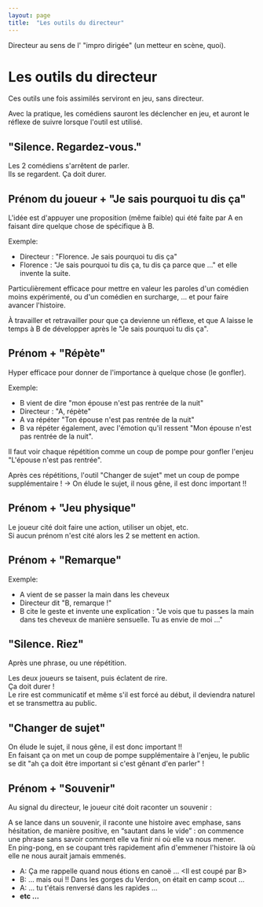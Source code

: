 ```yaml
---
layout: page
title:  "Les outils du directeur"
---
```


Directeur au sens de l' "impro dirigée" (un metteur en scène, quoi).  

# Les outils du directeur
Ces outils une fois assimilés serviront en jeu, sans directeur.  

Avec la pratique, les comédiens sauront les déclencher en jeu, et auront le réflexe de suivre lorsque l'outil est utilisé.  


## "Silence. Regardez-vous."

Les 2 comédiens s'arrêtent de parler.  
Ils se regardent. Ça doit durer.  

## Prénom du joueur + "Je sais pourquoi tu dis ça"

L'idée est d'appuyer une proposition (même faible) qui été faite par A en faisant dire quelque chose de spécifique à B.  

Exemple:
- Directeur : "Florence. Je sais pourquoi tu dis ça"
- Florence : "Je sais pourquoi tu dis ça, tu dis ça parce que …" et elle invente la suite.  

Particulièrement efficace pour mettre en valeur les paroles d'un comédien moins expérimenté, ou d'un comédien en surcharge, … et pour faire avancer l'histoire.  

À travailler et retravailler pour que ça devienne un réflexe, et que A laisse le temps à B de développer après le "Je sais pourquoi tu dis ça".  

## Prénom + "Répète"
Hyper efficace pour donner de l'importance à quelque chose (le gonfler).  

Exemple:
- B vient de dire "mon épouse n'est pas rentrée de la nuit"
- Directeur : "A, répète"
- A va répéter "Ton épouse n'est pas rentrée de la nuit"
- B va répéter également, avec l'émotion qu'il ressent "Mon épouse n'est pas rentrée de la nuit".  

Il faut voir chaque répétition comme un coup de pompe pour gonfler l'enjeu "L'épouse n'est pas rentrée".  

Après ces répétitions, l'outil "Changer de sujet" met un coup de pompe supplémentaire ! → On élude le sujet, il nous gêne, il est donc important !!  


## Prénom + "Jeu physique"
Le joueur cité doit faire une action, utiliser un objet, etc.  
Si aucun prénom n'est cité alors les 2 se mettent en action.  

## Prénom + "Remarque"
Exemple:
- A vient de se passer la main dans les cheveux
- Directeur dit "B, remarque !"
- B cite le geste et invente une explication : "Je vois que tu passes la main dans tes cheveux de manière sensuelle. Tu as envie de moi …"

## "Silence. Riez"
Après une phrase, ou une répétition.  

Les deux joueurs se taisent, puis éclatent de rire.  
Ça doit durer !  
Le rire est communicatif et même s'il est forcé au début, il deviendra naturel et se transmettra au public.  

## "Changer de sujet"

On élude le sujet, il nous gêne, il est donc important !!  
En faisant ça on met un coup de pompe supplémentaire à l'enjeu, le public se dit "ah ça doit être important si c'est gênant d'en parler" !  

## Prénom + "Souvenir"

Au signal du directeur, le joueur cité doit raconter un souvenir :

A se lance dans un souvenir, il raconte une histoire avec emphase, sans hésitation, de manière positive, en “sautant dans le vide” : on commence une phrase sans savoir comment elle va finir ni où elle va nous mener.  
En ping-pong, en se coupant très rapidement afin d'emmener l'histoire là où elle ne nous aurait jamais emmenés.  

- A: Ça me rappelle quand nous étions en canoë … <Il est coupé par B>
- B: … mais oui !! Dans les gorges du Verdon, on était en camp scout … <A coupe>
- A: … tu t'étais renversé dans les rapides … <B coupe>
- etc …  
